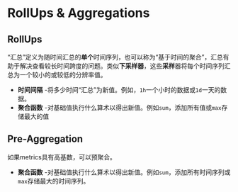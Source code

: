 # RollUps & Aggregations

## RollUps

“汇总”定义为随时间汇总的**单个**时间序列，也可以称为“基于时间的聚合”，汇总有助于解决查看较长时间跨度的问题。类似**下采样器**，这些**采样**器将每个时间序列汇总为一个较小的或较低的分辨率值。

- **时间间隔** -将多少时间“汇总”为新值。例如，`1h`一个小时的数据或`1d`一天的数据。
- **聚合函数** -对基础值执行什么算术以得出新值。例如`sum`，添加所有值或`max`存储最大的值



## Pre-Aggregation

如果metrics具有高基数，可以预聚合。

- **聚合函数** -对基础值执行什么算术以得出新值。例如`sum`，添加所有时间序列或`max`存储最大的时间序列。